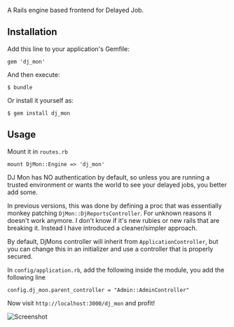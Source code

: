 A Rails engine based frontend for Delayed Job. 

## Installation

Add this line to your application's Gemfile:

    gem 'dj_mon'

And then execute:

    $ bundle

Or install it yourself as:

    $ gem install dj_mon

## Usage

Mount it in `routes.rb`

    mount DjMon::Engine => 'dj_mon'

DJ Mon has NO authentication by default, so unless you are running a trusted environment or wants the world to see your delayed jobs, you better add some.

In previous versions, this was done by defining a proc that was essentially monkey patching `DjMon::DjReportsController`. For unknown reasons it doesn't work anymore. I don't know if it's new rubies or new rails that are breaking it. Instead I have introduced a cleaner/simpler approach.

By default, DjMons controller will inherit from `ApplicationController`, but you can change this in an initializer and use a controller that is properly secured.

In `config/application.rb`, add the following inside the module, you add the following line

    config.dj_mon.parent_controller = "Admin::AdminController"
        

Now visit `http://localhost:3000/dj_mon` and profit!

![Screenshot](https://github.com/akshayrawat/dj_mon_demo/raw/master/docs/screenshot.jpg)
